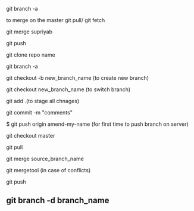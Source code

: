 git branch -a

to merge on the master git pull/ git fetch

git merge supriyab

git push


git clone repo name

git branch -a

git checkout -b  new_branch_name  (to create new branch)

git checkout new_branch_name (to switch branch)



git add .(to stage all chnages)

git commit -m "comments"

$ git push origin amend-my-name (for first time to push branch on server)

git checkout master

git pull

git merge  source_branch_name

git mergetool (in case of conflicts)

git push 

git branch -d branch_name
------


